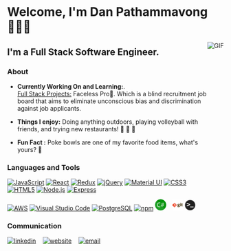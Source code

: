 # Welcome, I'm Dan Pathammavong 👨🏻‍💻

<img img height="400" align="right" alt="GIF" src="https://media3.giphy.com/media/LSKHkpRJySs5W81D7B/giphy.gif?cid=ecf05e47y5vs0vf64tb8ttxbgexmthvqt2q2k1yxyss2y2qi&rid=giphy.gif&ct=g" />

## I'm a Full Stack Software Engineer.

### About
-  **Currently Working On and Learning:**.  
<ins>Full Stack Projects:</ins>
Faceless Pro👤. Which is a blind recruitment job board that aims to eliminate unconscious bias and discrimination against job applicants.   
<!-- Languages: No language for now...  -->
  
-  **Things I enjoy:** Doing anything outdoors, playing volleyball with friends, and trying new restaurants! 🍃 🏐 🌮

-  **Fun Fact :** Poke bowls are one of my favorite food items, what's yours? 🤔
### Languages and Tools

<a href="https://developer.mozilla.org/en-US/docs/Web/JavaScript" title="JavaScript"><img src="https://github.com/get-icon/geticon/raw/master/icons/javascript.svg" alt="JavaScript" width="25px" height="25px"></a>
<a href="https://reactjs.org/" title="React"><img src="https://github.com/get-icon/geticon/raw/master/icons/react.svg" alt="React" width="25px" height="25px"></a>
<a href="https://redux.js.org/" title="Redux"><img src="https://github.com/get-icon/geticon/raw/master/icons/redux.svg" alt="Redux" width="25px" height="25px"></a>
<a href="https://jquery.com/" title="jQuery"><img src="https://github.com/get-icon/geticon/raw/master/icons/jquery-icon.svg" alt="jQuery" width="25px" height="25px"></a>
<a href="https://material-ui.com/" title="Material UI"><img src="https://github.com/get-icon/geticon/raw/master/icons/material-ui.svg" alt="Material UI" width="25px" height="25px"></a>
<a href="https://www.w3.org/TR/CSS/" title="CSS3"><img src="https://github.com/get-icon/geticon/raw/master/icons/css-3.svg" alt="CSS3" width="25px" height="25px"></a>
<a href="https://www.w3.org/TR/html5/" title="HTML5"><img src="https://github.com/get-icon/geticon/raw/master/icons/html-5.svg" alt="HTML5" width="25px" height="25px"></a>
<a href="https://nodejs.org/" title="Node.js"><img src="https://github.com/get-icon/geticon/raw/master/icons/nodejs-icon.svg" alt="Node.js" width="25px" height="25px"></a>
<a href="https://expressjs.com/" title="Express"><img src="https://github.com/get-icon/geticon/raw/master/icons/express.svg" alt="Express" width="25px" height="25px"></a>

<a href="https://aws.amazon.com/" title="AWS"><img src="https://github.com/get-icon/geticon/raw/master/icons/aws.svg" alt="AWS" width="25px" height="25px"></a>
<a href="https://code.visualstudio.com/" title="Visual Studio Code"><img src="https://github.com/get-icon/geticon/raw/master/icons/visual-studio-code.svg" alt="Visual Studio Code" width="25px" height="25px"></a>
<a href="https://www.postgresql.org/" title="PostgreSQL"><img src="https://github.com/get-icon/geticon/raw/master/icons/postgresql.svg" alt="PostgreSQL" width="25px" height="25px"></a>
<a href="https://www.npmjs.com/" title="npm"><img src="https://github.com/get-icon/geticon/raw/master/icons/npm.svg" alt="npm" width="25px" height="25px"></a>
[<img style="margin-right:10px" target="_blank" alt="C sharp" width="26px" src="https://github.com/PrinceCorwin/Useful-tech-icons/blob/main/images/Csharp.png?raw=true" />](https://github.com/PrinceCorwin/Useful-tech-icons/blob/main/images/Csharp.png "C#")
<code><img height="25" width="25px" src="https://raw.githubusercontent.com/github/explore/80688e429a7d4ef2fca1e82350fe8e3517d3494d/topics/git/git.png"></code>
<code><img height="25" width="25px" src="https://raw.githubusercontent.com/github/explore/80688e429a7d4ef2fca1e82350fe8e3517d3494d/topics/terminal/terminal.png"></code>



 ### Communication 
  
  [![linkedin](https://user-images.githubusercontent.com/25087769/87172072-530a5080-c2dc-11ea-8e2c-8ee4dbf3394b.png)](https://www.linkedin.com/in/danielpatha/) &nbsp;&nbsp;
  [![website](https://user-images.githubusercontent.com/25087769/87173861-0aa06200-c2df-11ea-9614-da65c9c73692.png)](https://danielpatha.github.io/Portfolio/) &nbsp;&nbsp;
  [![email](https://user-images.githubusercontent.com/25087769/87174308-a4680f00-c2df-11ea-90b0-5fa1fa76d2f1.png)](mailto:patha037@umn.edu)
 
</p>

<!--
**danielpatha/danielpatha** is a ✨ _special_ ✨ repository because its `README.md` (this file) appears on your GitHub profile.

Here are some ideas to get you started:

- 🔭 I’m currently working on ...
- 🌱 I’m currently learning ...
- 👯 I’m looking to collaborate on ...
- 🤔 I’m looking for help with ...
- 💬 Ask me about ...
- 📫 How to reach me: ...
- 😄 Pronouns: ...
- ⚡ Fun fact: ...
-->
